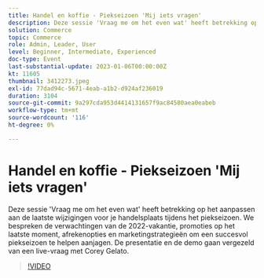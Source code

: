 ```yaml
---
title: Handel en koffie - Piekseizoen 'Mij iets vragen'
description: Deze sessie 'Vraag me om het even wat' heeft betrekking op het aanpassen aan de laatste wijzigingen voor je handelsplaats tijdens het piekseizoen. We bespreken de verwachtingen van de 2022-vakantie, promoties op het laatste moment, afrekenopties en marketingstrategieën om een succesvol piekseizoen te helpen aanjagen. De presentatie en de demo gaan vergezeld van een live-vraag met Corey Gelato.
solution: Commerce
topic: Commerce
role: Admin, Leader, User
level: Beginner, Intermediate, Experienced
doc-type: Event
last-substantial-update: 2023-01-06T00:00:00Z
kt: 11605
thumbnail: 3412273.jpeg
exl-id: 77dad94c-5671-4eab-a1b2-d924af236019
duration: 3104
source-git-commit: 9a297cda953d4414131657f9ac84580aea0eabeb
workflow-type: tm+mt
source-wordcount: '116'
ht-degree: 0%

---
```


# Handel en koffie - Piekseizoen &#39;Mij iets vragen&#39;

Deze sessie &#39;Vraag me om het even wat&#39; heeft betrekking op het aanpassen aan de laatste wijzigingen voor je handelsplaats tijdens het piekseizoen. We bespreken de verwachtingen van de 2022-vakantie, promoties op het laatste moment, afrekenopties en marketingstrategieën om een succesvol piekseizoen te helpen aanjagen. De presentatie en de demo gaan vergezeld van een live-vraag met Corey Gelato.

>[!VIDEO](https://video.tv.adobe.com/v/3412273/?quality=12&learn=on)
